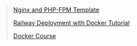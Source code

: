 > [Nginx and PHP-FPM Template](https://github.com/richarvey/nginx-php-fpm)
> 
> [Railway Deployment with Docker Tutorial](https://www.youtube.com/watch?v=oitx514tQgk)
> 
> [Docker Course](https://github.com/sidpalas/devops-directive-docker-course)
